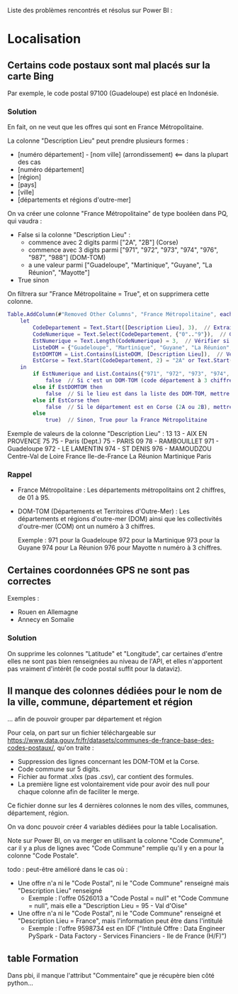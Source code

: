 Liste des problèmes rencontrés et résolus sur Power BI :

# Localisation

## Certains code postaux sont mal placés sur la carte Bing

Par exemple, le code postal 97100 (Guadeloupe) est placé en Indonésie.


### Solution

En fait, on ne veut que les offres qui sont en France Métropolitaine.

La colonne "Description Lieu" peut prendre plusieurs formes :
  - [numéro département] - [nom ville] (arrondissement)    <== dans la plupart des cas
  - [numéro département]
  - [région]
  - [pays]
  - [ville]
  - [départements et régions d'outre-mer]


On va créer une colonne "France Métropolitaine" de type booléen dans PQ, qui vaudra :
  - False si la colonne "Description Lieu" :
    - commence avec 2 digits parmi ["2A", "2B"] (Corse)
    - commence avec 3 digits parmi ["971", "972", "973", "974", "976", "987", "988"] (DOM-TOM)
    - a une valeur parmi ["Guadeloupe", "Martinique", "Guyane", "La Réunion", "Mayotte"]
  - True sinon

On filtrera sur "France Métropolitaine = True", et on supprimera cette colonne.


  ``` M
  Table.AddColumn(#"Removed Other Columns", "France Métropolitaine", each
      let
          CodeDepartement = Text.Start([Description Lieu], 3),  // Extraire les 3 premiers caractères
          CodeNumerique = Text.Select(CodeDepartement, {"0".."9"}),  // Garder uniquement les chiffres
          EstNumerique = Text.Length(CodeNumerique) = 3,  // Vérifier si la longueur est 3 (c'est un code de département)
          ListeDOM = {"Guadeloupe", "Martinique", "Guyane", "La Réunion", "Mayotte", "Saint-Pierre-et-Miquelon", "La Polynésie française", "Nouvelle Calédonie"},  // Liste des DOM-TOM
          EstDOMTOM = List.Contains(ListeDOM, [Description Lieu]),  // Vérifier si le lieu appartient à la liste DOM-TOM
          EstCorse = Text.Start(CodeDepartement, 2) = "2A" or Text.Start(CodeDepartement, 2) = "2B"  // Vérifier si c'est un département de la Corse
      in
          if EstNumerique and List.Contains({"971", "972", "973", "974", "976", "987", "988"}, CodeDepartement) then
              false  // Si c'est un DOM-TOM (code département à 3 chiffres), mettre False
          else if EstDOMTOM then
              false  // Si le lieu est dans la liste des DOM-TOM, mettre False
          else if EstCorse then
              false  // Si le département est en Corse (2A ou 2B), mettre False
          else
              true)  // Sinon, True pour la France Métropolitaine
  ```

Exemple de valeurs de la colonne "Description Lieu" :
  13
  13 - AIX EN PROVENCE
  75
  75 - Paris (Dept.)
  75 - PARIS 09
  78 - RAMBOUILLET
  971 - Guadeloupe
  972 - LE LAMENTIN
  974 - ST DENIS
  976 - MAMOUDZOU
  Centre-Val de Loire
  France
  Ile-de-France
  La Réunion
  Martinique
  Paris


### Rappel

- France Métropolitaine :
  Les départements métropolitains ont 2 chiffres, de 01 à 95.

- DOM-TOM (Départements et Territoires d'Outre-Mer) :
  Les départements et régions d'outre-mer (DOM) ainsi que les collectivités d'outre-mer (COM) ont un numéro à 3 chiffres.

  Exemple :
    971 pour la Guadeloupe
    972 pour la Martinique
    973 pour la Guyane
    974 pour La Réunion
    976 pour Mayotte
    n numéro à 3 chiffres.


## Certaines coordonnées GPS ne sont pas correctes

Exemples :
- Rouen en Allemagne
- Annecy en Somalie


### Solution

On supprime les colonnes "Latitude" et "Longitude", car certaines d'entre elles ne sont pas bien renseignées au niveau de l'API, et elles n'apportent pas vraiment d'intérêt (le code postal suffit pour la dataviz).


## Il manque des colonnes dédiées pour le nom de la ville, commune, département et région

... afin de pouvoir grouper par département et région

Pour cela, on part sur un fichier téléchargeable sur https://www.data.gouv.fr/fr/datasets/communes-de-france-base-des-codes-postaux/, qu'on traite :

  - Suppression des lignes concernant les DOM-TOM et la Corse.
  - Code commune sur 5 digits.
  - Fichier au format .xlxs (pas .csv), car contient des formules.
  - La première ligne est volontairement vide pour avoir des null pour chaque colonne afin de faciliter le merge.

Ce fichier donne sur les 4 dernières colonnes le nom des villes, communes, département, région.

On va donc pouvoir créer 4 variables dédiées pour la table Localisation.

Note sur Power BI, on va merger en utilisant la colonne "Code Commune", car il y a plus de lignes avec "Code Commune" remplie qu'il y en a pour la colonne "Code Postale".


todo : peut-être amélioré dans le cas où :
  - Une offre n'a ni le "Code Postal", ni le "Code Commune" renseigné mais "Description Lieu" renseigné
    - Exemple : l'offre 0526013 a "Code Postal = null" et "Code Commune = null", mais elle a "Description Lieu = 95 - Val d'Oise"
  - Une offre n'a ni le "Code Postal", ni le "Code Commune" renseigné et "Description Lieu = France", mais l'information peut être dans l'intitulé
    - Exemple : l'offre 9598734 est en IDF ("Intitulé Offre : Data Engineer PySpark - Data Factory - Services Financiers - Ile de France (H/F)")

## table Formation
Dans pbi, il manque l'attribut "Commentaire" que je récupère bien côté python...